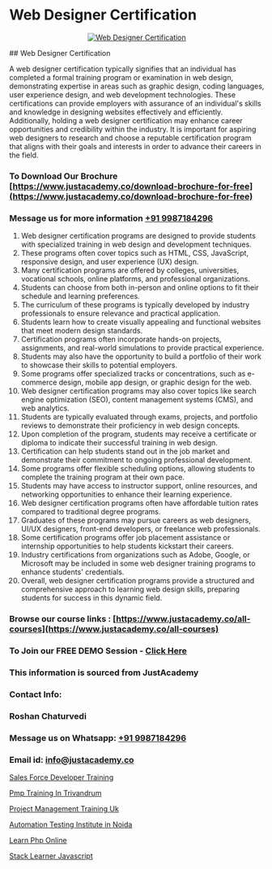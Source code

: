 # Web Designer Certification

<p align="center">
  <a href="https://justacademy.co/all-courses">
    <img src="https://ibb.co/CngWr2j" alt="Web Designer Certification">
  </a>
</p>
## Web Designer Certification

A web designer certification typically signifies that an individual has completed a formal training program or examination in web design, demonstrating expertise in areas such as graphic design, coding languages, user experience design, and web development technologies. These certifications can provide employers with assurance of an individual's skills and knowledge in designing websites effectively and efficiently. Additionally, holding a web designer certification may enhance career opportunities and credibility within the industry. It is important for aspiring web designers to research and choose a reputable certification program that aligns with their goals and interests in order to advance their careers in the field.
### To Download Our Brochure [https://www.justacademy.co/download-brochure-for-free](https://www.justacademy.co/download-brochure-for-free)
### Message us for more information [+91 9987184296](https://api.whatsapp.com/send?phone=919987184296)
1) Web designer certification programs are designed to provide students with specialized training in web design and development techniques.
2) These programs often cover topics such as HTML, CSS, JavaScript, responsive design, and user experience (UX) design.
3) Many certification programs are offered by colleges, universities, vocational schools, online platforms, and professional organizations.
4) Students can choose from both in-person and online options to fit their schedule and learning preferences.
5) The curriculum of these programs is typically developed by industry professionals to ensure relevance and practical application.
6) Students learn how to create visually appealing and functional websites that meet modern design standards.
7) Certification programs often incorporate hands-on projects, assignments, and real-world simulations to provide practical experience.
8) Students may also have the opportunity to build a portfolio of their work to showcase their skills to potential employers.
9) Some programs offer specialized tracks or concentrations, such as e-commerce design, mobile app design, or graphic design for the web.
10) Web designer certification programs may also cover topics like search engine optimization (SEO), content management systems (CMS), and web analytics.
11) Students are typically evaluated through exams, projects, and portfolio reviews to demonstrate their proficiency in web design concepts.
12) Upon completion of the program, students may receive a certificate or diploma to indicate their successful training in web design.
13) Certification can help students stand out in the job market and demonstrate their commitment to ongoing professional development.
14) Some programs offer flexible scheduling options, allowing students to complete the training program at their own pace.
15) Students may have access to instructor support, online resources, and networking opportunities to enhance their learning experience.
16) Web designer certification programs often have affordable tuition rates compared to traditional degree programs.
17) Graduates of these programs may pursue careers as web designers, UI/UX designers, front-end developers, or freelance web professionals.
18) Some certification programs offer job placement assistance or internship opportunities to help students kickstart their careers.
19) Industry certifications from organizations such as Adobe, Google, or Microsoft may be included in some web designer training programs to enhance students' credentials.
20) Overall, web designer certification programs provide a structured and comprehensive approach to learning web design skills, preparing students for success in this dynamic field.

### Browse our course links : [https://www.justacademy.co/all-courses](https://www.justacademy.co/all-courses) 
### To Join our FREE DEMO Session - [Click Here](https://www.justacademy.co/register-for-course-demo)


### This information is sourced from JustAcademy
### Contact Info:
### Roshan Chaturvedi
### Message us on Whatsapp: [+91 9987184296](https://api.whatsapp.com/send?phone=919987184296)
### Email id: [info@justacademy.co](mailto:info@justacademy.co)
                
[Sales Force Developer Training](https://www.linkedin.com/pulse/sales-force-developer-training-justacademy-2qhgc?trackingId=705FfJ9HfuBWwFwVKeFzLQ%3D%3D&lipi=urn%3Ali%3Apage%3Ad_flagship3_company_admin%3B1%2Fxl0s9nR82%2ByDHotTO0eg%3D%3D)

[Pmp Training In Trivandrum](https://www.linkedin.com/pulse/pmp-training-trivandrum-software-training-sunnyvale-e41yc?trackingId=DUgkPiUiVB3TmmVMKw8jWA%3D%3D&lipi=urn%3Ali%3Apage%3Ad_flagship3_company_admin%3BPMbi7PJsSrOfOFf5jCv3gg%3D%3D)

[Project Management Training Uk](https://medium.com/@kumarishimmi99/project-management-training-uk-8b8054a66bf3)

[Automation Testing Institute in Noida](https://medium.com/@mahi3106/automation-testing-institute-in-noida-4d87f179fcea)

[Learn Php Online](https://justacademyin.github.io/justacademy/learn-php-online)

[Stack Learner Javascript](https://justacademyin.github.io/Articles/Stack-Learner-Javascript)


